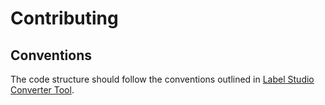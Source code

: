 # Contributing

## Conventions

The code structure should follow the conventions outlined in [Label Studio Converter Tool](https://github.com/heartexlabs/label-studio-converter).
